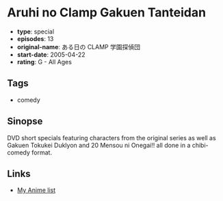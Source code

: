# Aruhi no Clamp Gakuen Tanteidan

-   **type**: special
-   **episodes**: 13
-   **original-name**: ある日の CLAMP 学園探偵団
-   **start-date**: 2005-04-22
-   **rating**: G - All Ages

## Tags

-   comedy

## Sinopse

DVD short specials featuring characters from the original series as well as Gakuen Tokukei Duklyon and 20 Mensou ni Onegai!! all done in a chibi-comedy format.

## Links

-   [My Anime list](https://myanimelist.net/anime/6107/Aruhi_no_Clamp_Gakuen_Tanteidan)

